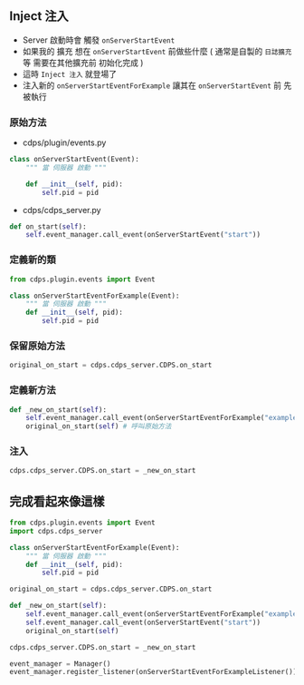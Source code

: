 ## Inject 注入
- Server 啟動時會 觸發 `onServerStartEvent`
- 如果我的 擴充 想在 `onServerStartEvent` 前做些什麼 ( 通常是自製的 `日誌擴充` 等 需要在其他擴充前 初始化完成 )
- 這時 `Inject 注入` 就登場了
- 注入新的 `onServerStartEventForExample` 讓其在 `onServerStartEvent` 前 先被執行

### 原始方法
- cdps/plugin/events.py
```py
class onServerStartEvent(Event):
    """ 當 伺服器 啟動 """

    def __init__(self, pid):
        self.pid = pid
```
- cdps/cdps_server.py
```py
def on_start(self):
    self.event_manager.call_event(onServerStartEvent("start"))
```
### 定義新的類
```py
from cdps.plugin.events import Event

class onServerStartEventForExample(Event):
    """ 當 伺服器 啟動 """
    def __init__(self, pid):
        self.pid = pid
```
### 保留原始方法
```py
original_on_start = cdps.cdps_server.CDPS.on_start
```
### 定義新方法
```py
def _new_on_start(self):
    self.event_manager.call_event(onServerStartEventForExample("example")) # 多了這行
    original_on_start(self) # 呼叫原始方法
```
### 注入
```py
cdps.cdps_server.CDPS.on_start = _new_on_start
```

## 完成看起來像這樣
```py
from cdps.plugin.events import Event
import cdps.cdps_server

class onServerStartEventForExample(Event):
    """ 當 伺服器 啟動 """
    def __init__(self, pid):
        self.pid = pid

original_on_start = cdps.cdps_server.CDPS.on_start

def _new_on_start(self):
    self.event_manager.call_event(onServerStartEventForExample("example"))
    self.event_manager.call_event(onServerStartEvent("start"))
    original_on_start(self)

cdps.cdps_server.CDPS.on_start = _new_on_start

event_manager = Manager()
event_manager.register_listener(onServerStartEventForExampleListener()) # 別忘了監聽事件
```
